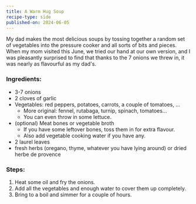 ```yaml
---
title: A Warm Hug Soup
recipe-type: side
published-on: 2024-06-05
---
```


My dad makes the most delicious soups by tossing together a random set of vegetables into the pressure cooker and all sorts of bits and pieces. When my mom visited this June, we tried our hand at our own version, and I was pleasantly surprised to find that thanks to the 7 onions we threw in, it was nearly as flavourful as my dad's.

### Ingredients:
* 3-7 onions
* 2 cloves of garlic
* Vegetables: red peppers, potatoes, carrots, a couple of tomatoes, ...
    * More original: fennel, rutabaga, turnip, spinach, tomatoes... 
    * You can even throw in some lettuce. 
* (optional) Meat bones or vegetable broth
    * If you have some leftover bones, toss them in for extra flavour.
    * Also add vegetable cooking water if you have any. 
* 2 laurel leaves
* fresh herbs (oregano, thyme, whatever you have lying around) or dried herbe de provence


### Steps:
1. Heat some oil and fry the onions.
1. Add all the vegetables and enough water to cover them up completely.
1. Bring to a boil and simmer for a couple of hours.
